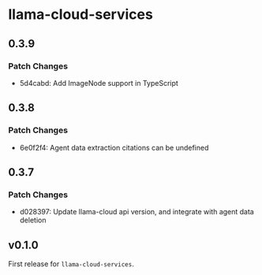 # llama-cloud-services

## 0.3.9

### Patch Changes

- 5d4cabd: Add ImageNode support in TypeScript

## 0.3.8

### Patch Changes

- 6e0f2f4: Agent data extraction citations can be undefined

## 0.3.7

### Patch Changes

- d028397: Update llama-cloud api version, and integrate with agent data deletion

## v0.1.0

First release for `llama-cloud-services`.
